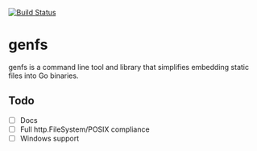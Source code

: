 [![Build Status](https://travis-ci.org/felixge/genfs.svg?branch=master)](https://travis-ci.org/felixge/genfs)

# genfs

genfs is a command line tool and library that simplifies embedding static files
into Go binaries.

## Todo

* [ ] Docs
* [ ] Full http.FileSystem/POSIX compliance
* [ ] Windows support
